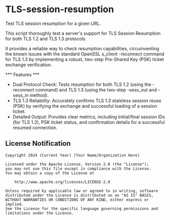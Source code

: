# TLS-session-resumption
Test TLS session resumption for a given URL.

This script thoroughly test a server's support for TLS Session Resumption for both TLS 1.2 and TLS 1.3 protocols.

It provides a reliable way to check resumption capabilities, circumventing the known issues with the standard OpenSSL s_client -reconnect command for TLS 1.3 by implementing a robust, two-step Pre-Shared Key (PSK) ticket exchange verification.

*** Features ***
- Dual Protocol Check: Tests resumption for both TLS 1.2 (using the -reconnect command) and TLS 1.3 (using the two-step -sess_out and -sess_in method).
- TLS 1.3 Reliability: Accurately confirms TLS 1.3 stateless session reuse (PSK) by verifying the exchange and successful loading of a session ticket.
- Detailed Output: Provides clear metrics, including initial/final session IDs (for TLS 1.2), PSK ticket status, and confirmation details for a successful resumed connection.

## License Notification
```
Copyright 2024 (Current Year) [Your Name/Organization Here]

Licensed under the Apache License, Version 2.0 (the "License");
you may not use this file except in compliance with the License.
You may obtain a copy of the License at

    http://www.apache.org/licenses/LICENSE-2.0

Unless required by applicable law or agreed to in writing, software
distributed under the License is distributed on an "AS IS" BASIS,
WITHOUT WARRANTIES OR CONDITIONS OF ANY KIND, either express or implied.
See the License for the specific language governing permissions and
limitations under the License.
```
